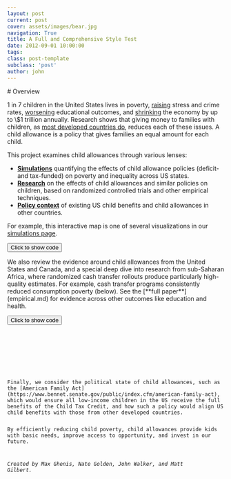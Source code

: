 ```yaml
---
layout: post
current: post
cover: assets/images/bear.jpg
navigation: True
title: A Full and Comprehensive Style Test
date: 2012-09-01 10:00:00
tags:
class: post-template
subclass: 'post'
author: john
---
```


<head>
  <script src="https://cdn.plot.ly/plotly-latest.min.js"></script>
  <script src="https://ajax.googleapis.com/ajax/libs/jquery/3.5.1/jquery.min.js"></script>
</head>
# Overview

1 in 7 children in the United States lives in poverty, [raising](https://heckmanequation.org/resource/invest-in-early-childhood-development-reduce-deficits-strengthen-the-economy/) stress and crime rates, [worsening](https://www.sciencedirect.com/science/article/abs/pii/S1876285915003836) educational outcomes, and [shrinking](https://www.nap.edu/catalog/25246/a-roadmap-to-reducing-child-poverty) the economy by up to \\$1 trillion annually. Research shows that giving money to families with children, as [most developed countries do](https://www.vox.com/future-perfect/2019/3/6/18249290/child-poverty-american-family-act-sherrod-brown-michael-bennet), reduces each of these issues. A child allowance is a policy that gives families an equal amount for each child.

This project examines child allowances through various lenses:
* [**Simulations**](simulation.md) quantifying the effects of child allowance policies (deficit- and tax-funded) on poverty and inequality across US states.
* [**Research**](empirical.md) on the effects of child allowances and similar policies on children, based on randomized controlled trials and other empirical techniques.
* [**Policy context**](policies.md) of existing US child benefits and child allowances in other countries.

For example, this interactive map is one of several visualizations in our [simulations page](simulation.md).

<button onclick="f1()">Click to show code</button>
<div id="code_graph1" style="display: none;">
  <pre>
    <code-cell>
# TODO: Add tax reforms as a drop-down (mirrored from simulation.ipynb).

# Imports.
import pandas as pd
import plotly.express as px
import plotly.graph_objects as go

# Load data.
summary = pd.read_csv('https://github.com/ngpsu22/Child_Allowance_States/raw/main/poverty_gini_tax_child_allowance')

# General configs.
LABELS = {'monthly_ca': 'Monthly child allowance',
          'decile': 'Decile',
          'net_chg': 'Net change',
          'pct_chg': 'Net change',
          'child_allowance':'Monthly child allowance',
          'code': 'State',
          'state': 'State',
          'fed_tax_rate': 'Tax rate',
          'state_tax_rate': 'Tax rate',
          'non_funded_poverty_rate': 'Poverty rate',
          'fed_poverty_rate': 'Poverty rate',
          'state_poverty_rate': 'Poverty rate',
          'non_funded_gini': 'Gini index',
          'fed_gini': 'Gini index',
          'state_gini': 'Gini index'}

CONFIG = {'displayModeBar': False}

# Preprocess data.
summary.drop('Unnamed: 0', 1, inplace = True)
state_dict = summary[['code', 'state']].set_index('code').to_dict()['state']

# data labels
FUNDING = {'fed_poverty_rate': 'Federal tax',
           'state_poverty_rate': 'State tax',
           'non_funded_poverty_rate': 'No funding'}

ca_amts = summary.child_allowance.unique()
child_poverty = summary[(summary['age_group'] == 'child') &
                        (summary['race'] == 'All')]

# create figure dictionary
fig_dict = {
    'data': [],
    'layout': {},
    'frames': []
}

# fill in most of layout
fig_dict['layout'] = {
    'plot_bgcolor': 'white',
    'font': dict(family = 'Roboto'),
    'height': 600,
    'margin': dict(t=100, b=0, l=0, r=10)
}
fig_dict['layout']['title'] = {
    'text': ('Child poverty by state and child allowance amount'),
    'y': 0.97,
    'x': 0.05,
    'xanchor': 'left',
    'yanchor': 'top'
}

# add slider specifications
slidermenu =  {
    'buttons': [
        {
            'args': [None, {'frame': {'duration': 500, 'redraw': True},
                            'fromcurrent': True,
                            'transition': {'duration': 300,
                                           'easing': 'quadratic-in-out'}}],
            'label': '&#9654;',
            'method': 'animate'
        },
        {
            'args': [[None], {'frame': {'duration': 0, 'redraw': True},
                              'mode': 'immediate',
                              'transition': {'duration': 0}}],
            'label': '&#9724;',
            'method': 'animate'
        }
    ],
    'direction': 'left',
    'pad': {'r': 15, 't': 75},
    'showactive': True,
    'type': 'buttons',
    'x': 0.1,
    'xanchor': 'right',
    'y': 0,
    'yanchor': 'top'
}
    
sliders_dict = {
    'active': 0,
    'yanchor': 'top',
    'xanchor': 'left',
    'currentvalue': {
        'font': {'size': 20},
        'prefix': 'Monthly child allowance: ',
        'visible': True,
        'xanchor': 'right'
    },
    'transition': {'duration': 300, 'easing': 'cubic-in-out'},
    'pad': {'b': 10, 't': 50},
    'len': 0.9,
    'x': 0.1,
    'y': 0,
    'steps': []
}

steps = []
for ca in ca_amts:
    slider_step = {
        'args': [
            [ca],
            {'frame': {'duration': 300, 'redraw': True},
             'mode': 'immediate',
             'transition': {'duration': 300}}
        ],
        'label': '$' + str(ca),
        'method': 'animate'
    }
    steps.append(slider_step)
sliders_dict['steps'] = steps

# generate frames
frames = []
locations = child_poverty.code
zero_poverty = child_poverty[child_poverty.child_allowance == 0]
for ca in ca_amts:
    data_list = []
    ca_data = child_poverty[child_poverty.child_allowance == ca]
    for funding in FUNDING:
        data_list.append({
            'hovertemplate': 
                '<b>%{customdata[1]}</b>' + 
                '<br>Child poverty rate: %{z}%<br>' + 
                'Poverty reduction: %{customdata[0]}%' +
                '<extra></extra>',
            'locationmode': 'USA-states',
            'locations': child_poverty.code.unique(),
            'z': ca_data[funding].tolist(),
            'type': 'choropleth',
            'customdata': list(map(lambda x, y, z: (round(100 * (1 - y / x)), state_dict[z]),
                                   zero_poverty[funding], ca_data[funding], state_dict))
        })
    
    frame = {'data': data_list, 'name': str(ca), 'traces': [0,1,2]}
    frames.append(frame)
    
# add frames to figure dictionary
fig_dict['frames'] = frames

# add traces to figure dictionary
for i in (range(len(FUNDING))):
    fig_dict['data'].append(frames[0]['data'][0])

# generate figure
fig = go.Figure(fig_dict)

# generate dropdown menu buttons
buttons = []
for funding in FUNDING:
    new_button = {'method': 'update',
                  'label': FUNDING[funding],
                  'args': [{'visible': [f == funding for f in FUNDING.keys()]}
                          ]}
    buttons.append(new_button)
    
# construct button menu
updatemenu = {'buttons': buttons,
              'direction': 'down',
              'showactive': True,
              'pad':{'r': 10, 't': 20, 'l': 50},
              'xanchor': 'left',
              'yanchor': 'top',
              'x': 0,
              'y': 1.2
             }

# add slider, dropdown menu, and set geo scope
fig.update_layout(
    geo_scope='usa', # limite map scope to USA
    sliders=[sliders_dict],
    updatemenus=[slidermenu, updatemenu]
)

# update visual attributes
fig.update_traces(showscale=False, colorscale='Reds', zmin=0, zmax=22)
fig.update_layout(
    hoverlabel=dict(
        bgcolor='white',
        font=dict(family='Roboto')
    ),
    title_font_size=20,
)
fig.update(layout_showlegend=False)


    </code-cell>
  </pre>
</div>

<script>
function f1() {
  var x = document.getElementById("code_graph1");
  if (x.style.display === "none") {
    x.style.display = "block";
  } else {
    x.style.display = "none";
  }
}
</script> 

<div>
  <script>
    $(document).ready(function(){
      $("#graph1").load("assets/graphs/graph1.html");
    });
  </script>
</div>
<div id = "graph1"></div>
We also review the evidence around child allowances from the United States and Canada, and a special deep dive into research from sub-Saharan Africa, where randomized cash transfer rollouts produce particularly high-quality estimates. For example, cash transfer programs consistently reduced consumption poverty (below). See the [**full paper**](empirical.md) for evidence across other outcomes like education and health.

<button onclick="f2()">Click to show code</button>
<div id="code_graph2" style="display: none;">
  <pre>
    <code>
pov = pd.DataFrame({
    'effect_pp': [-2.1, -3.9, 3.8, -14.9, -8.3, -4.1, -0.5],
    'baseline_pp': [93, 88, 68, 82, 44, 94, 92],
    'stars': [2, 0, 0, 3, 1, 2, 0]
}, index=['Ghana LEAP', 'Kenya HSNP', 'Lesotho CGP', 'Malawi SCTP',
          'Uganda SAGE', 'Zambia CGP', 'Zimbabwe HSCT']
)
pov['pct_effect'] = 100 * pov.effect_pp / pov.baseline_pp
pov['significance'] = pov.stars.map({0: '>10%',
                                     1: '5-10%',
                                     2: '1-5%',
                                     3: '<1%'})
# Sort by stars for proper legend ordering.
pov.sort_values('stars', ascending=False, inplace=True)

DARK_BLUE = '#0D47A1'
BLUE = '#2196F3'
BARELY_BLUE = '#BBDEFB'
GRAY = '#E0E0E0'

fig = px.bar(pov, 'pct_effect', color='significance',
             labels={'pct_effect': 'Poverty change',
                     'index': 'Program',
                     'significance': 'Significance'},
             title='Poverty reductions across cash transfer RCTs in SSA',
             color_discrete_map={'>10%': GRAY,
                                 '5-10%': BARELY_BLUE,
                                 '1-5%': BLUE,
                                 '<1%': DARK_BLUE},
)

fig.update_layout(font=dict(family='Roboto'),
                  plot_bgcolor='white',
                  yaxis_title='Cash transfer program',
                  legend_title='Statistical significance',
                  xaxis_title='Percent change in poverty headcount rate',
                  xaxis_ticksuffix='%',
                  # Sort by effect size
                  # (since data is sorted by stars for legend order)
                  yaxis={'categoryorder':'total descending'},
                  title_font_size=20,
                 )


    </code>
  </pre>
</div>

<script>
function f2() {
  var x = document.getElementById("code_graph2");
  if (x.style.display === "none") {
    x.style.display = "block";
  } else {
    x.style.display = "none";
  }
}
</script> 

<div>
  <script>
    $(document).ready(function(){
      $("#graph2").load("assets/graphs/graph2.html");
    });
  </script>
</div>
<div id = "graph2"></div>
Finally, we consider the political state of child allowances, such as the [American Family Act](https://www.bennet.senate.gov/public/index.cfm/american-family-act), which would ensure all low-income children in the US receive the full benefits of the Child Tax Credit, and how such a policy would align US child benefits with those from other developed countries.

By efficiently reducing child poverty, child allowances provide kids with basic needs, improve access to opportunity, and invest in our future.

*Created by Max Ghenis, Nate Golden, John Walker, and Matt Gilbert.*

